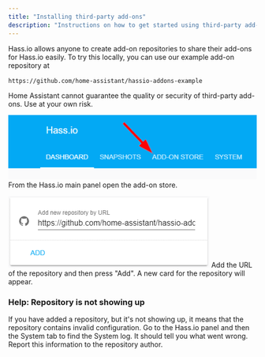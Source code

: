 ```yaml
---
title: "Installing third-party add-ons"
description: "Instructions on how to get started using third-party add-ons."
---
```


Hass.io allows anyone to create add-on repositories to share their add-ons for Hass.io easily. To try this locally, you can use our example add-on repository at

```text
https://github.com/home-assistant/hassio-addons-example
```

<div class='note warning'>
Home Assistant cannot guarantee the quality or security of third-party add-ons. Use at your own risk.
</div>

<p class='img'>
<img src='/images/hassio/screenshots/main_panel_addon_store.png' />
From the Hass.io main panel open the add-on store.
</p>

<p class='img'>
<img src='/images/hassio/screenshots/adding_repositories.png' />
Add the URL of the repository and then press "Add". A new card for the repository will appear.
</p>

### Help: Repository is not showing up

If you have added a repository, but it's not showing up, it means that the repository contains invalid configuration. Go to the Hass.io panel and then the System tab to find the System log. It should tell you what went wrong. Report this information to the repository author.
